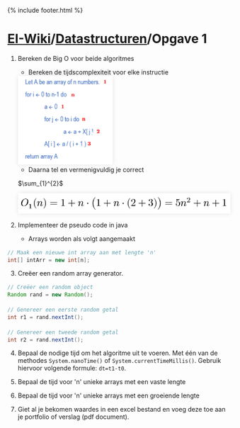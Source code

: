 {% include footer.html %}
# [EI-Wiki](..)/[Datastructuren](Home)/Opgave 1
1. Bereken de Big O voor beide algoritmes
    * Bereken de tijdscomplexiteit voor elke instructie

    <img height="200px" src="media/opgave1/numalgo.png" style="box-shadow: 0 0 10px rgba(0,0,0,0.1);">

    * Daarna tel en vermenigvuldig je correct

    $\sum_{1}^{2}$

    <img width="500px" src="media/opgave1/funcalgo.png" style="box-shadow: 0 0 10px rgba(0,0,0,0.1);">

2. Implementeer de pseudo code in java
    * Arrays worden als volgt aangemaakt

```java
// Maak een nieuwe int array aan met lengte 'n'
int[] intArr = new int[n];
```
3. Creëer een random array generator.

```java
// Creëer een random object
Random rand = new Random();

// Genereer een eerste random getal
int r1 = rand.nextInt();

// Genereer een tweede random getal
int r2 = rand.nextInt();
```

4. Bepaal de nodige tijd om het algoritme uit te voeren. Met één van de methodes `System.nanoTime()` of `System.currentTimeMillis()`. Gebruik hiervoor volgende formule: `dt=t1-t0`.

5. Bepaal de tijd voor 'n' unieke arrays met een vaste lengte
6. Bepaal de tijd voor 'n' unieke arrays met een groeiende lengte
7. Giet al je bekomen waardes in een excel bestand en voeg deze toe aan je portfolio of verslag (pdf document).
